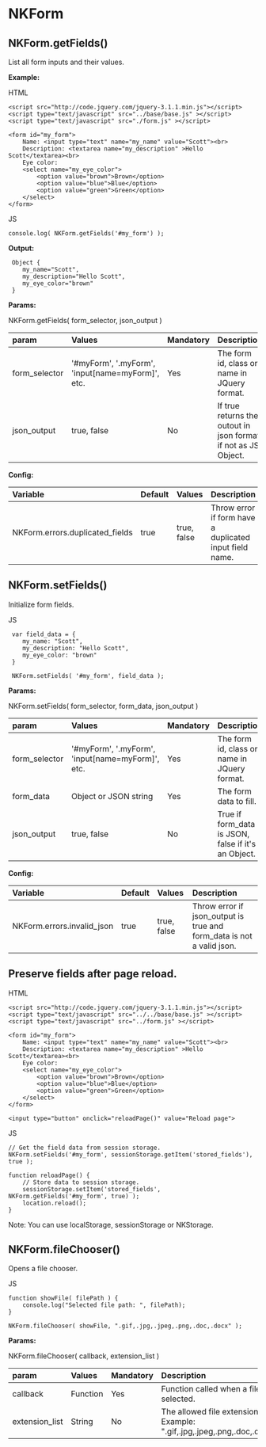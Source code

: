 # NKForm


NKForm.getFields()
----------------------------------------------------------------------------
List all form inputs and their values.


**Example:**

HTML
    
    <script src="http://code.jquery.com/jquery-3.1.1.min.js"></script>
    <script type="text/javascript" src="../base/base.js" ></script>
    <script type="text/javascript" src="./form.js" ></script>
    
    <form id="my_form">
        Name: <input type="text" name="my_name" value="Scott"><br>
        Description: <textarea name="my_description" >Hello Scott</textarea><br>
        Eye color:
        <select name="my_eye_color">
            <option value="brown">Brown</option>
            <option value="blue">Blue</option>
            <option value="green">Green</option>
        </select>
    </form>

JS

    console.log( NKForm.getFields('#my_form') );
    

**Output:**

     Object { 
        my_name="Scott",  
        my_description="Hello Scott",  
        my_eye_color="brown"
     }

**Params:**

NKForm.getFields( form_selector, json_output )

| param | Values | Mandatory | Description |
|:---|:---|:---|:---|
| form_selector | '#myForm', '.myForm', 'input[name=myForm]', etc. | Yes | The form id, class or name in JQuery format. |
| json_output | true, false | No | If true returns the outout in json format, if not as JS Object. |


**Config:**

| Variable | Default | Values | Description |
|:---|:---|:---|:---|
| NKForm.errors.duplicated_fields | true | true, false | Throw error if form have a duplicated input field name.

NKForm.setFields()
----------------------------------------------------------------------------
Initialize form fields.

JS

     var field_data = { 
        my_name: "Scott",  
        my_description: "Hello Scott",  
        my_eye_color: "brown"
     }
     
     NKForm.setFields( '#my_form', field_data );

**Params:**

NKForm.setFields( form_selector, form_data, json_output )

| param | Values | Mandatory | Description |
|:---|:---|:---|:---|
| form_selector | '#myForm', '.myForm', 'input[name=myForm]', etc. | Yes | The form id, class or name in JQuery format. |
| form_data | Object or JSON string | Yes | The form data to fill. 
| json_output | true, false | No | True if form_data is JSON, false if it's an Object. |


**Config:**

| Variable | Default | Values | Description |
|:---|:---|:---|:---|
| NKForm.errors.invalid_json | true | true, false | Throw error if json_output is true and form_data is not a valid json.


Preserve fields after page reload.
----------------------------------------------------------------------------
HTML

    <script src="http://code.jquery.com/jquery-3.1.1.min.js"></script>
    <script type="text/javascript" src="../../base/base.js" ></script>
    <script type="text/javascript" src="../form.js" ></script>
    
    <form id="my_form">
        Name: <input type="text" name="my_name" value="Scott"><br>
        Description: <textarea name="my_description" >Hello Scott</textarea><br>
        Eye color:
        <select name="my_eye_color">
            <option value="brown">Brown</option>
            <option value="blue">Blue</option>
            <option value="green">Green</option>
        </select>
    </form>
    
    <input type="button" onclick="reloadPage()" value="Reload page">


JS

    // Get the field data from session storage.
    NKForm.setFields('#my_form', sessionStorage.getItem('stored_fields'), true );

    function reloadPage() {
        // Store data to session storage.
        sessionStorage.setItem('stored_fields', NKForm.getFields('#my_form', true) );
        location.reload();
    }

Note: You can use localStorage, sessionStorage or NKStorage.

NKForm.fileChooser()
----------------------------------------------------------------------------
Opens a file chooser.

JS
    
    function showFile( filePath ) {
        console.log("Selected file path: ", filePath);
    }
    
    NKForm.fileChooser( showFile, ".gif,.jpg,.jpeg,.png,.doc,.docx" );

**Params:**

NKForm.fileChooser( callback, extension_list )

| param | Values | Mandatory | Description |
|:---|:---|:---|:---|
| callback | Function | Yes | Function called when a file is selected. |
| extension_list | String | No | The allowed file extensions. Example: ".gif,.jpg,.jpeg,.png,.doc,.docx"
